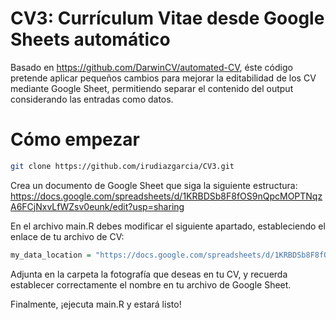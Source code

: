 
# CV3: Currículum Vitae desde Google Sheets automático

<!-- badges: start -->

<!-- badges: end -->

Basado en https://github.com/DarwinCV/automated-CV, éste código pretende aplicar pequeños cambios para mejorar la editabilidad de los CV mediante Google Sheet, permitiendo separar el contenido del output considerando las entradas como datos.

# Cómo empezar

``` bash
git clone https://github.com/irudiazgarcia/CV3.git
```

Crea un documento de Google Sheet que siga la siguiente estructura: 
https://docs.google.com/spreadsheets/d/1KRBDSb8F8fOS9nQpcMOPTNqzA6FCjNxvLfWZsv0eunk/edit?usp=sharing

En el archivo main.R debes modificar el siguiente apartado, estableciendo el enlace de tu archivo de CV:

``` r
my_data_location = "https://docs.google.com/spreadsheets/d/1KRBDSb8F8fOS9nQpcMOPTNqzA6FCjNxvLfWZsv0eunk/edit?usp=sharing"
```

Adjunta en la carpeta la fotografía que deseas en tu CV, y recuerda establecer correctamente el nombre en tu archivo de Google Sheet.

Finalmente, ¡ejecuta main.R y estará listo!



